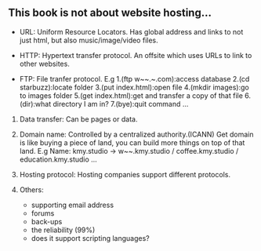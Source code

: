 ## This book is not about website hosting...

- URL: Uniform Resource Locators. Has global address and links to not just html, but also music/image/video files.

- HTTP: Hypertext transfer protocol. An offsite which uses URLs to link to other websites.

- FTP: File tranfer protocol. E.g 1.(ftp w~~.~.com):access database 2.(cd starbuzz):locate folder 3.(put index.html):open file 4.(mkdir images):go to images folder 5.(get index.html):get and transfer a copy of that file 6.(dir):what directory I am in? 7.(bye):quit command ...


1. Data transfer: Can be pages or data.

2. Domain name: Controlled by a centralized authority.(ICANN) Get domain is like buying a piece of land, you can build more things on top of that land. E.g Name: kmy.studio -> w~~.kmy.studio / coffee.kmy.studio / education.kmy.studio ...

3. Hosting protocol: Hosting companies support different protocols.

4. Others:
   
   - supporting email address
   - forums
   - back-ups
   - the reliability (99%)
   - does it support scripting languages?
